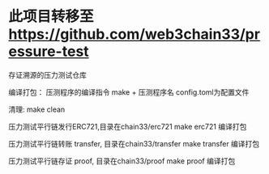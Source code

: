 # 此项目转移至 https://github.com/web3chain33/pressure-test
存证溯源的压力测试仓库

编译打包：
压测程序的编译指令 make + 压测程序名
config.toml为配置文件

清理:
make clean

压力测试平行链发行ERC721,目录在chain33/erc721
make erc721 编译打包

压力测试平行链转账 transfer, 目录在chain33/transfer
make transfer 编译打包

压力测试平行链存证 proof, 目录在chain33/proof
make proof 编译打包

